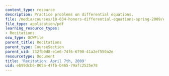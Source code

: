 ```yaml
---
content_type: resource
description: Practice problems on differential equations.
file: /media/courses/18-034-honors-differential-equations-spring-2009/eb99dcb6865a47fbb46579afc2525e78_MIT18_034s09_rec13_4_7.pdf
file_type: application/pdf
learning_resource_types:
- Recitations
ocw_type: OCWFile
parent_title: Recitations
parent_type: CourseSection
parent_uid: 732fb0d8-e1e6-74f6-6790-41a2ef550a2e
resourcetype: Document
title: 'Recitation: April 7th, 2009'
uid: eb99dcb6-865a-47fb-b465-79afc2525e78
---
```

